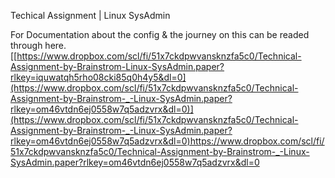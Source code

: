 Techical Assignment | Linux SysAdmin

For Documentation about the config & the journey on this can be readed through here.
[[https://www.dropbox.com/scl/fi/51x7ckdpwvansknzfa5c0/Technical-Assignment-by-Brainstrom-Linux-SysAdmin.paper?rlkey=iquwatqh5rho08cki85q0h4y5&dl=0](https://www.dropbox.com/scl/fi/51x7ckdpwvansknzfa5c0/Technical-Assignment-by-Brainstrom-_-Linux-SysAdmin.paper?rlkey=om46vtdn6ej0558w7q5adzvrx&dl=0)](https://www.dropbox.com/scl/fi/51x7ckdpwvansknzfa5c0/Technical-Assignment-by-Brainstrom-_-Linux-SysAdmin.paper?rlkey=om46vtdn6ej0558w7q5adzvrx&dl=0)https://www.dropbox.com/scl/fi/51x7ckdpwvansknzfa5c0/Technical-Assignment-by-Brainstrom-_-Linux-SysAdmin.paper?rlkey=om46vtdn6ej0558w7q5adzvrx&dl=0
